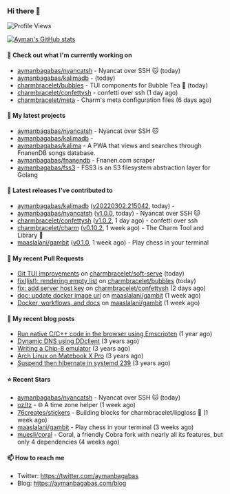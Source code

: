 ### Hi there 👋

![Profile Views](https://komarev.com/ghpvc/?username=aymanbagabas&label=PROFILE+VIEWS)

[![Ayman's GitHub stats](https://github-readme-stats.vercel.app/api?username=aymanbagabas&count_private=true&show_icons=true)](https://github.com/anuraghazra/github-readme-stats)

#### 👷 Check out what I'm currently working on

- [aymanbagabas/nyancatsh](https://github.com/aymanbagabas/nyancatsh) - Nyancat over SSH 🐱 (today)
- [aymanbagabas/kalimadb](https://github.com/aymanbagabas/kalimadb) -  (today)
- [charmbracelet/bubbles](https://github.com/charmbracelet/bubbles) - TUI components for Bubble Tea 🍡 (today)
- [charmbracelet/confettysh](https://github.com/charmbracelet/confettysh) - confetti over ssh (1 day ago)
- [charmbracelet/meta](https://github.com/charmbracelet/meta) - Charm&#39;s meta configuration files (6 days ago)

#### 🌱 My latest projects

- [aymanbagabas/nyancatsh](https://github.com/aymanbagabas/nyancatsh) - Nyancat over SSH 🐱
- [aymanbagabas/kalimadb](https://github.com/aymanbagabas/kalimadb) - 
- [aymanbagabas/kalima](https://github.com/aymanbagabas/kalima) - A PWA that views and searches through FnanenDB songs database.
- [aymanbagabas/fnanendb](https://github.com/aymanbagabas/fnanendb) - Fnanen.com scraper
- [aymanbagabas/fss3](https://github.com/aymanbagabas/fss3) - FSS3 is an S3 filesystem abstraction layer for Golang

#### 🔭 Latest releases I've contributed to

- [aymanbagabas/kalimadb](https://github.com/aymanbagabas/kalimadb) ([v20220302.215042](https://github.com/aymanbagabas/kalimadb/releases/tag/v20220302.215042), today) - 
- [aymanbagabas/nyancatsh](https://github.com/aymanbagabas/nyancatsh) ([v1.0.0](https://github.com/aymanbagabas/nyancatsh/releases/tag/v1.0.0), today) - Nyancat over SSH 🐱
- [charmbracelet/confettysh](https://github.com/charmbracelet/confettysh) ([v1.0.2](https://github.com/charmbracelet/confettysh/releases/tag/v1.0.2), 1 day ago) - confetti over ssh
- [charmbracelet/charm](https://github.com/charmbracelet/charm) ([v0.10.2](https://github.com/charmbracelet/charm/releases/tag/v0.10.2), 1 week ago) - The Charm Tool and Library 🌟
- [maaslalani/gambit](https://github.com/maaslalani/gambit) ([v0.1.0](https://github.com/maaslalani/gambit/releases/tag/v0.1.0), 1 week ago) - Play chess in your terminal

#### 🔨 My recent Pull Requests

- [Git TUI improvements](https://github.com/charmbracelet/soft-serve/pull/97) on [charmbracelet/soft-serve](https://github.com/charmbracelet/soft-serve) (today)
- [fix(list): rendering empty list](https://github.com/charmbracelet/bubbles/pull/123) on [charmbracelet/bubbles](https://github.com/charmbracelet/bubbles) (today)
- [fix: add server host key](https://github.com/charmbracelet/confettysh/pull/6) on [charmbracelet/confettysh](https://github.com/charmbracelet/confettysh) (2 days ago)
- [doc: update docker image url](https://github.com/maaslalani/gambit/pull/7) on [maaslalani/gambit](https://github.com/maaslalani/gambit) (1 week ago)
- [Docker, workflows, and docs](https://github.com/maaslalani/gambit/pull/6) on [maaslalani/gambit](https://github.com/maaslalani/gambit) (1 week ago)

#### 📜 My recent blog posts

- [Run native C/C&#43;&#43; code in the browser using Emscripten](https://aymanbagabas.com/blog/2020/11/18/run-native-c-c&#43;&#43;-code-in-the-browser-using-emscripten.html) (1 year ago)
- [Dynamic DNS using DDclient](https://aymanbagabas.com/blog/2019/02/16/dynamic-dns-using-ddclient.html) (3 years ago)
- [Writing a Chip-8 emulator](https://aymanbagabas.com/blog/2018/09/17/chip-8-emulator.html) (3 years ago)
- [Arch Linux on Matebook X Pro](https://aymanbagabas.com/blog/2018/07/23/archlinux-on-matebook-x-pro.html) (3 years ago)
- [Suspend then hibernate in systemd 239](https://aymanbagabas.com/blog/2018/07/18/suspend-then-hibernate.html) (3 years ago)

#### ⭐ Recent Stars

- [aymanbagabas/nyancatsh](https://github.com/aymanbagabas/nyancatsh) - Nyancat over SSH 🐱 (today)
- [oz/tz](https://github.com/oz/tz) - 🌐 A time zone helper (1 week ago)
- [76creates/stickers](https://github.com/76creates/stickers) - Building blocks for charmbracelet/lipgloss 👾 (1 week ago)
- [maaslalani/gambit](https://github.com/maaslalani/gambit) - Play chess in your terminal (3 weeks ago)
- [muesli/coral](https://github.com/muesli/coral) - Coral, a friendly Cobra fork with nearly all its features, but only 4 dependencies (4 weeks ago)

#### 📫 How to reach me

- Twitter: https://twitter.com/aymanbagabas
- Blog: https://aymanbagabas.com/blog
